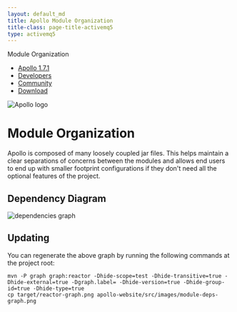 ```yaml
---
layout: default_md
title: Apollo Module Organization
title-class: page-title-activemq5
type: activemq5
---
```


Module Organization

*   [Apollo 1.7.1](index.html)
*   [Developers](communitydevelopers)
*   [Community](community/index.html)
*   [Download](..OverviewOverview/Overview/download)

![Apollo logo](assets/img/apollo-project-logo.png)

Module Organization
===================

Apollo is composed of many loosely coupled jar files. This helps maintain a clear separations of concerns between the modules and allows end users to end up with smaller footprint configurations if they don't need all the optional features of the project.

Dependency Diagram
------------------

![dependencies graph](/images/module-deps-graph.png)

Updating
--------

You can regenerate the above graph by running the following commands at the project root:
```
mvn -P graph graph:reactor -Dhide-scope=test -Dhide-transitive=true -Dhide-external=true -Dgraph.label= -Dhide-version=true -Dhide-group-id=true -Dhide-type=true
cp target/reactor-graph.png apollo-website/src/images/module-deps-graph.png
```
